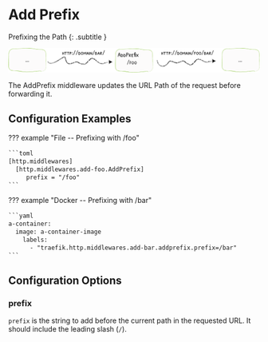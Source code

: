 # Add Prefix

Prefixing the Path 
{: .subtitle }

![AddPrefix](../assets/img/middleware/addprefix.png) 

The AddPrefix middleware updates the URL Path of the request before forwarding it.

## Configuration Examples

??? example "File -- Prefixing with /foo"

    ```toml
    [http.middlewares]
      [http.middlewares.add-foo.AddPrefix]
         prefix = "/foo"
    ```

??? example "Docker -- Prefixing with /bar"

    ```yaml
    a-container:
      image: a-container-image 
        labels:
          - "traefik.http.middlewares.add-bar.addprefix.prefix=/bar"
    ```

## Configuration Options

### prefix

`prefix` is the string to add before the current path in the requested URL. It should include the leading slash (`/`).

